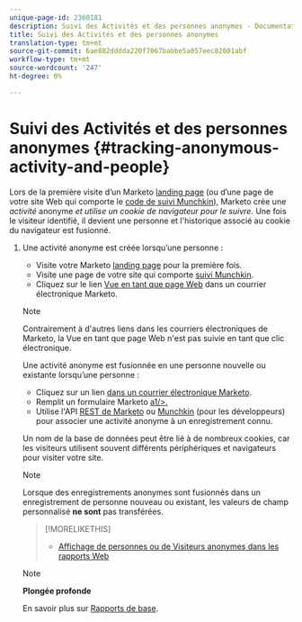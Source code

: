 ```yaml
---
unique-page-id: 2360181
description: Suivi des Activités et des personnes anonymes - Documentation sur le marketing - Documentation sur les produits
title: Suivi des Activités et des personnes anonymes
translation-type: tm+mt
source-git-commit: 6ae882dddda220f7067babbe5a057eec82601abf
workflow-type: tm+mt
source-wordcount: '247'
ht-degree: 0%

---
```



# Suivi des Activités et des personnes anonymes {#tracking-anonymous-activity-and-people}

Lors de la première visite d’un Marketo [landing page](../../../../product-docs/demand-generation/landing-pages/free-form-landing-pages/create-a-free-form-landing-page.md) (ou d’une page de votre site Web qui comporte le [code de suivi Munchkin](../../../../product-docs/administration/additional-integrations/add-munchkin-tracking-code-to-your-website.md)), Marketo crée une *activité* anonyme *et utilise un cookie de navigateur pour le suivre.* Une fois le visiteur identifié, il devient une personne et l&#39;historique associé au cookie du navigateur est fusionné.

1. Une activité anonyme est créée lorsqu’une personne :

   * Visite votre Marketo [landing page](../../../../product-docs/demand-generation/landing-pages/free-form-landing-pages/create-a-free-form-landing-page.md) pour la première fois.
   * Visite une page de votre site qui comporte [suivi Munchkin](../../../../product-docs/administration/additional-integrations/add-munchkin-tracking-code-to-your-website.md).
   * Cliquez sur le lien [Vue en tant que page Web](../../../../product-docs/email-marketing/general/functions-in-the-editor/add-a-view-as-web-page-link-to-an-email.md) dans un courrier électronique Marketo.

   >[!NOTE]
   >
   >Contrairement à d&#39;autres liens dans les courriers électroniques de Marketo, la Vue en tant que page Web n&#39;est pas suivie en tant que clic électronique.

   Une activité anonyme est fusionnée en une personne nouvelle ou existante lorsqu’une personne :

   * Cliquez sur un lien [dans un courrier électronique Marketo](../../../../product-docs/email-marketing/general/using-tokens/add-tokens-to-an-email-link.md).
   * Remplit un formulaire Marketo [a1/>.](https://docs.marketo.com/display/docs/forms)
   * Utilise l&#39;API [REST de Marketo](https://developers.marketo.com/rest-api/lead-database/leads/) ou [Munchkin](https://developers.marketo.com/documentation/websites/lead-tracking-munchkin-js/) (pour les développeurs) pour associer une activité anonyme à un enregistrement connu.

   Un nom de la base de données peut être lié à de nombreux cookies, car les visiteurs utilisent souvent différents périphériques et navigateurs pour visiter votre site.

   >[!NOTE]
   >
   >Lorsque des enregistrements anonymes sont fusionnés dans un enregistrement de personne nouveau ou existant, les valeurs de champ personnalisé **ne sont** pas transférées.

   >[!MORELIKETHIS]
   >
   >
   >    
   >    
   >    * [Affichage de personnes ou de Visiteurs anonymes dans les rapports Web](display-people-or-anonymous-visitors-in-web-reports.md)


   >[!NOTE]
   >
   >**Plongée profonde**
   >
   >
   >En savoir plus sur [Rapports de base](https://docs.marketo.com/display/docs/basic+reporting).

